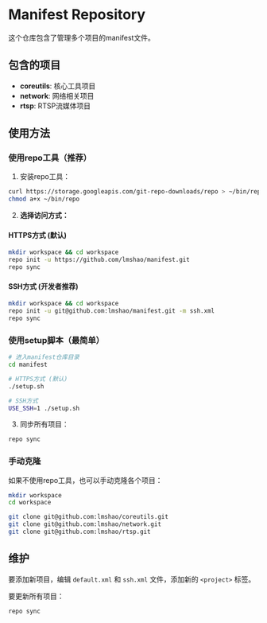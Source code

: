 # Manifest Repository

这个仓库包含了管理多个项目的manifest文件。

## 包含的项目

- **coreutils**: 核心工具项目
- **network**: 网络相关项目  
- **rtsp**: RTSP流媒体项目

## 使用方法

### 使用repo工具（推荐）

1. 安装repo工具：
```bash
curl https://storage.googleapis.com/git-repo-downloads/repo > ~/bin/repo
chmod a+x ~/bin/repo
```

2. **选择访问方式：**

#### HTTPS方式 (默认)
```bash
mkdir workspace && cd workspace
repo init -u https://github.com/lmshao/manifest.git
repo sync
```

#### SSH方式 (开发者推荐)
```bash
mkdir workspace && cd workspace
repo init -u git@github.com:lmshao/manifest.git -m ssh.xml
repo sync
```

### 使用setup脚本（最简单）

```bash
# 进入manifest仓库目录
cd manifest

# HTTPS方式 (默认)
./setup.sh

# SSH方式
USE_SSH=1 ./setup.sh
```

3. 同步所有项目：
```bash
repo sync
```

### 手动克隆

如果不使用repo工具，也可以手动克隆各个项目：

```bash
mkdir workspace
cd workspace

git clone git@github.com:lmshao/coreutils.git
git clone git@github.com:lmshao/network.git
git clone git@github.com:lmshao/rtsp.git
```

## 维护

要添加新项目，编辑 `default.xml` 和 `ssh.xml` 文件，添加新的 `<project>` 标签。

要更新所有项目：
```bash
repo sync
```
